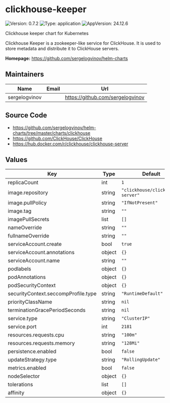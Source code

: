 # clickhouse-keeper

![Version: 0.7.2](https://img.shields.io/badge/Version-0.7.2-informational?style=flat-square) ![Type: application](https://img.shields.io/badge/Type-application-informational?style=flat-square) ![AppVersion: 24.12.6](https://img.shields.io/badge/AppVersion-24.12.6-informational?style=flat-square)

Clickhouse keeper chart for Kubernetes

Clickhouse Keeper is a zookeeper-like service for ClickHouse.
It is used to store metadata and distribute it to ClickHouse servers.

**Homepage:** <https://github.com/sergelogvinov/helm-charts>

## Maintainers

| Name | Email | Url |
| ---- | ------ | --- |
| sergelogvinov |  | <https://github.com/sergelogvinov> |

## Source Code

* <https://github.com/sergelogvinov/helm-charts/tree/master/charts/clickhouse>
* <https://github.com/ClickHouse/ClickHouse>
* <https://hub.docker.com/r/clickhouse/clickhouse-server>

## Values

| Key | Type | Default | Description |
|-----|------|---------|-------------|
| replicaCount | int | `1` |  |
| image.repository | string | `"clickhouse/clickhouse-server"` |  |
| image.pullPolicy | string | `"IfNotPresent"` |  |
| image.tag | string | `""` |  |
| imagePullSecrets | list | `[]` |  |
| nameOverride | string | `""` |  |
| fullnameOverride | string | `""` |  |
| serviceAccount.create | bool | `true` |  |
| serviceAccount.annotations | object | `{}` |  |
| serviceAccount.name | string | `""` |  |
| podlabels | object | `{}` |  |
| podAnnotations | object | `{}` |  |
| podSecurityContext | object | `{}` |  |
| securityContext.seccompProfile.type | string | `"RuntimeDefault"` |  |
| priorityClassName | string | `nil` |  |
| terminationGracePeriodSeconds | string | `nil` |  |
| service.type | string | `"ClusterIP"` |  |
| service.port | int | `2181` |  |
| resources.requests.cpu | string | `"100m"` |  |
| resources.requests.memory | string | `"128Mi"` |  |
| persistence.enabled | bool | `false` |  |
| updateStrategy.type | string | `"RollingUpdate"` |  |
| metrics.enabled | bool | `false` |  |
| nodeSelector | object | `{}` |  |
| tolerations | list | `[]` |  |
| affinity | object | `{}` |  |
